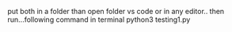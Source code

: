 put both in a folder than open folder vs code or in any editor..
then run...following command in terminal
    python3 testing1.py

